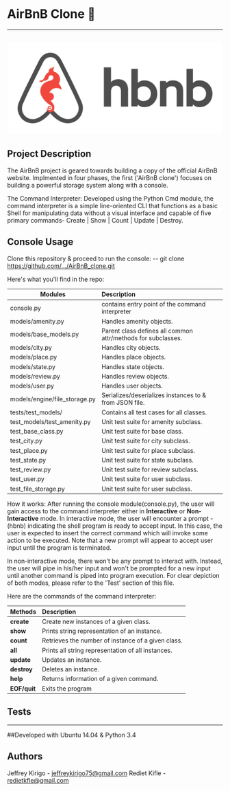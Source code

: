 # AirBnB Clone :house_with_garden:
---
![AirBnB Logo](/assets/AirBnB_logo.png "AirBnB Logo")
---
## Project Description
The AirBnB project is geared towards building a copy of the official AirBnB website.
Implmented in four phases, the first ('AirBnB clone') focuses on building a powerful 
storage system along with a console. 

The Command Interpreter:
Developed using the Python Cmd module, the command interpreter is a simple line-oriented
CLI that functions as a basic Shell for manipulating data without a visual interface and 
capable of five primary commands- Create | Show | Count | Update | Destroy.

## Console Usage
Clone this repository & proceed to run the console:
-- git clone https://github.com/.../AirBnB_clone.git

Here's what you'll find in the repo:

|           Modules             |                       Description                            |
|-------------------------------|:-------------------------------------------------------------|
| console.py                    | contains entry point of the command interpreter              |
| models/amenity.py             | Handles amenity objects.                                     |
| models/base_models.py         | Parent class defines all common attr/methods for subclasses. |
| models/city.py                | Handles city objects.                                        |
| models/place.py               | Handles place objects.                                       |
| models/state.py               | Handles state objects.                                       |
| models/review.py              | Handles review objects.                                      |
| models/user.py                | Handles user objects.                                        |
| models/engine/file_storage.py | Serializes/deserializes instances to & from JSON file.       |
| tests/test_models/            | Contains all test cases for all classes.                     |
| test_models/test_amenity.py   | Unit test suite for amenity subclass.                        |
| test_base_class.py            | Unit test suite for base class.                              |
| test_city.py                  | Unit test suite for city subclass.                           |
| test_place.py                 | Unit test suite for place subclass.                          |
| test_state.py                 | Unit test suite for state subclass.                          |
| test_review.py                | Unit test suite for review subclass.                         |
| test_user.py                  | Unit test suite for user subclass.                           |
| test_file_storage.py          | Unit test suite for user subclass.                           |

How it works: After running the console module(console.py), the user will gain access to the command interpreter
either in **Interactive** or **Non-Interactive** mode. In interactive mode, the user will encounter a prompt - (hbnb)
indicating the shell program is ready to accept input. In this case, the user is expected to insert the correct
command which will invoke some action to be executed. Note that a new prompt will appear to accept user input until
the program is terminated. 

In non-interactive mode, there won't be any prompt to interact with. Instead, the user will
pipe in his/her input and won't be prompted for a new input until another command is piped into program execution.
For clear depiction of both modes, please refer to the 'Test' section of this file.

Here are the commands of the command interpreter:

|  **Methods** |          **Description**                            |
|--------------|:----------------------------------------------------|
| **create**   | Create new instances of a given class.              |
| **show**     | Prints string representation of an instance.        |
| **count**    | Retrieves the number of instance of a given class.  |
| **all**      | Prints all string representation of all instances.  | 
| **update**   | Updates an instance.                                |    
| **destroy**  | Deletes an instance.                                |
| **help**     | Returns information of a given command.             |
| **EOF/quit** | Exits the program                                   |
## Tests
---
##Developed with
Ubuntu 14.04 & Python 3.4
## Authors
Jeffrey Kirigo - jeffreykirigo75@gmail.com
Rediet Kifle - redietkfle@gmail.com
